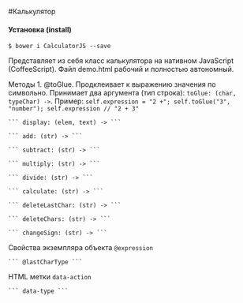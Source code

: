 #Калькулятор

#### Установка (install)
``` $ bower i CalculatorJS --save ```


Представляет из себя класс калькулятора на нативном JavaScript (CoffeeScript). Файл demo.html рабочий и полностью автономный. 

Методы
	1. @toGlue. Продклеивает к выражению значения по символьно. Принимает два аргумента (тип строка): ```toGlue: (char, typeChar) ->```. 
		Пример:
		`self.expression = "2 +";
		self.toGlue("3", "number");
		self.expression // "2 + 3"`
	
    ``` display: (elem, text) -> ```
	
    ``` add: (str) -> ```
	
    ``` subtract: (str) -> ```
	
    ``` multiply: (str) -> ```
	
    ``` divide: (str) -> ```
	
    ``` calculate: (str) -> ```
	
    ``` deleteLastChar: (str) -> ```
	
    ``` deleteChars: (str) -> ```
	
    ``` changeSign: (str) -> ```
	
	
	

Свойства экземпляра объекта
	``` @expression ```
	
	``` @lastCharType ```


	
HTML метки
	``` data-action ```
	
	``` data-type ```